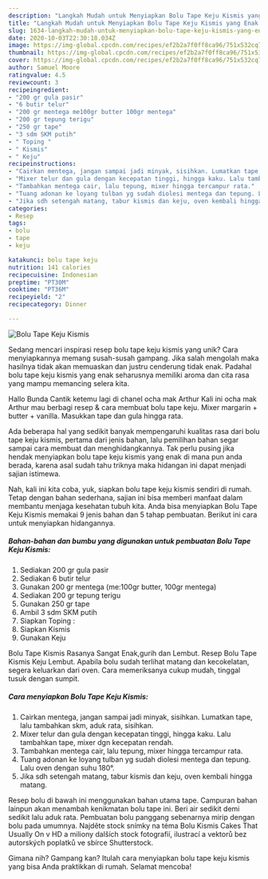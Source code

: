 ```yaml
---
description: "Langkah Mudah untuk Menyiapkan Bolu Tape Keju Kismis yang Enak Banget"
title: "Langkah Mudah untuk Menyiapkan Bolu Tape Keju Kismis yang Enak Banget"
slug: 1634-langkah-mudah-untuk-menyiapkan-bolu-tape-keju-kismis-yang-enak-banget
date: 2020-10-03T22:30:18.034Z
image: https://img-global.cpcdn.com/recipes/ef2b2a7f0ff8ca96/751x532cq70/bolu-tape-keju-kismis-foto-resep-utama.jpg
thumbnail: https://img-global.cpcdn.com/recipes/ef2b2a7f0ff8ca96/751x532cq70/bolu-tape-keju-kismis-foto-resep-utama.jpg
cover: https://img-global.cpcdn.com/recipes/ef2b2a7f0ff8ca96/751x532cq70/bolu-tape-keju-kismis-foto-resep-utama.jpg
author: Samuel Moore
ratingvalue: 4.5
reviewcount: 3
recipeingredient:
- "200 gr gula pasir"
- "6 butir telur"
- "200 gr mentega me100gr butter 100gr mentega"
- "200 gr tepung terigu"
- "250 gr tape"
- "3 sdm SKM putih"
- " Toping "
- " Kismis"
- " Keju"
recipeinstructions:
- "Cairkan mentega, jangan sampai jadi minyak, sisihkan. Lumatkan tape, lalu tambahkan skm, aduk rata, sisihkan."
- "Mixer telur dan gula dengan kecepatan tinggi, hingga kaku. Lalu tambahkan tape, mixer dgn kecepatan rendah."
- "Tambahkan mentega cair, lalu tepung, mixer hingga tercampur rata."
- "Tuang adonan ke loyang tulban yg sudah diolesi mentega dan tepung. Lalu oven dengan suhu 180°."
- "Jika sdh setengah matang, tabur kismis dan keju, oven kembali hingga matang."
categories:
- Resep
tags:
- bolu
- tape
- keju

katakunci: bolu tape keju 
nutrition: 141 calories
recipecuisine: Indonesian
preptime: "PT30M"
cooktime: "PT36M"
recipeyield: "2"
recipecategory: Dinner

---
```



![Bolu Tape Keju Kismis](https://img-global.cpcdn.com/recipes/ef2b2a7f0ff8ca96/751x532cq70/bolu-tape-keju-kismis-foto-resep-utama.jpg)

Sedang mencari inspirasi resep bolu tape keju kismis yang unik? Cara menyiapkannya memang susah-susah gampang. Jika salah mengolah maka hasilnya tidak akan memuaskan dan justru cenderung tidak enak. Padahal bolu tape keju kismis yang enak seharusnya memiliki aroma dan cita rasa yang mampu memancing selera kita.

Hallo Bunda Cantik ketemu lagi di chanel ocha mak Arthur Kali ini ocha mak Arthur mau berbagi resep &amp; cara membuat bolu tape keju. Mixer margarin + butter + vanilla. Masukkan tape dan gula hingga rata.

Ada beberapa hal yang sedikit banyak mempengaruhi kualitas rasa dari bolu tape keju kismis, pertama dari jenis bahan, lalu pemilihan bahan segar sampai cara membuat dan menghidangkannya. Tak perlu pusing jika hendak menyiapkan bolu tape keju kismis yang enak di mana pun anda berada, karena asal sudah tahu triknya maka hidangan ini dapat menjadi sajian istimewa.


Nah, kali ini kita coba, yuk, siapkan bolu tape keju kismis sendiri di rumah. Tetap dengan bahan sederhana, sajian ini bisa memberi manfaat dalam membantu menjaga kesehatan tubuh kita. Anda bisa menyiapkan Bolu Tape Keju Kismis memakai 9 jenis bahan dan 5 tahap pembuatan. Berikut ini cara untuk menyiapkan hidangannya.

<!--inarticleads1-->

##### Bahan-bahan dan bumbu yang digunakan untuk pembuatan Bolu Tape Keju Kismis:

1. Sediakan 200 gr gula pasir
1. Sediakan 6 butir telur
1. Gunakan 200 gr mentega (me:100gr butter, 100gr mentega)
1. Sediakan 200 gr tepung terigu
1. Gunakan 250 gr tape
1. Ambil 3 sdm SKM putih
1. Siapkan  Toping :
1. Siapkan  Kismis
1. Gunakan  Keju


Bolu Tape Kismis Rasanya Sangat Enak,gurih dan Lembut. Resep Bolu Tape Kismis Keju Lembut. Apabila bolu sudah terlihat matang dan kecokelatan, segera keluarkan dari oven. Cara memeriksanya cukup mudah, tinggal tusuk dengan sumpit. 

<!--inarticleads2-->

##### Cara menyiapkan Bolu Tape Keju Kismis:

1. Cairkan mentega, jangan sampai jadi minyak, sisihkan. Lumatkan tape, lalu tambahkan skm, aduk rata, sisihkan.
1. Mixer telur dan gula dengan kecepatan tinggi, hingga kaku. Lalu tambahkan tape, mixer dgn kecepatan rendah.
1. Tambahkan mentega cair, lalu tepung, mixer hingga tercampur rata.
1. Tuang adonan ke loyang tulban yg sudah diolesi mentega dan tepung. Lalu oven dengan suhu 180°.
1. Jika sdh setengah matang, tabur kismis dan keju, oven kembali hingga matang.


Resep bolu di bawah ini menggunakan bahan utama tape. Campuran bahan lainpun akan menambah kenikmatan bolu tape ini. Beri air sedikit demi sedikit lalu aduk rata. Pembuatan bolu panggang sebenarnya mirip dengan bolu pada umumnya. Najděte stock snímky na téma Bolu Kismis Cakes That Usually On v HD a miliony dalších stock fotografií, ilustrací a vektorů bez autorských poplatků ve sbírce Shutterstock. 

Gimana nih? Gampang kan? Itulah cara menyiapkan bolu tape keju kismis yang bisa Anda praktikkan di rumah. Selamat mencoba!
